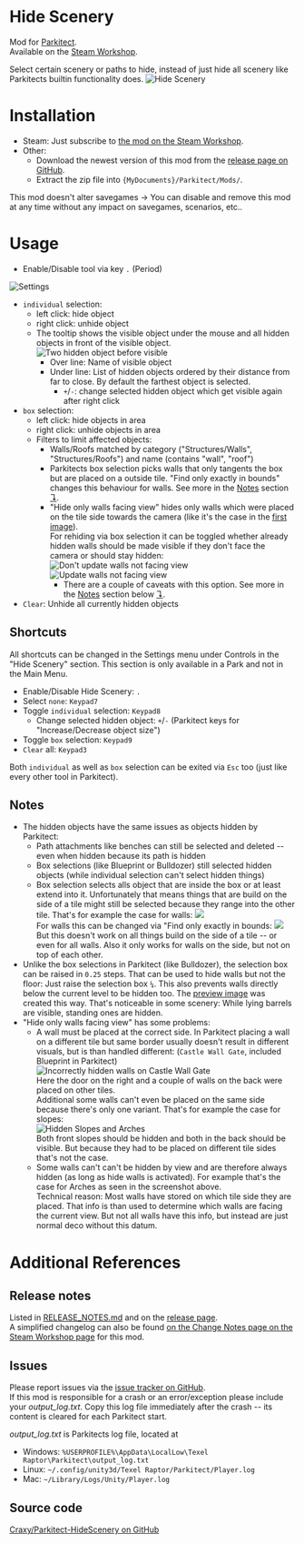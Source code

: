 Hide Scenery
===============
Mod for [Parkitect](http://themeparkitect.com).  
Available on the [Steam Workshop](https://steamcommunity.com/sharedfiles/filedetails/?id=1624906296).

Select certain scenery or paths to hide, instead of just hide all scenery like Parkitects builtin functionality does.
<a name="preview_image"></a>![Hide Scenery](./docs/files/img/preview.png)

# Installation
* Steam: Just subscribe to [the mod on the Steam Workshop](https://steamcommunity.com/sharedfiles/filedetails/?id=1624906296).
* Other:
  * Download the newest version of this mod from the [release page on GitHub](https://github.com/Craxy/Parkitect-HideScenery/releases).
  * Extract the zip file into `{MyDocuments}/Parkitect/Mods/`.

This mod doesn't alter savegames -> You can disable and remove this mod at any time without any impact on savegames, scenarios, etc..


# Usage
* Enable/Disable tool via key `.` (Period)

![Settings](./docs/files/img/gui.png)  
* `individual` selection:
  * left click: hide object
  * right click: unhide object
  * The tooltip shows the visible object under the mouse and all hidden objects in front of the visible object.
    ![Two hidden object before visible](./docs/files/img/IndividualSelectionTwoHidden.png)  
    * Over line: Name of visible object
    * Under line: List of hidden objects ordered by their distance from far to close. By default the farthest object is selected.
      * `+`/`-`: change selected hidden object which get visible again after right click
* `box` selection:
  * left click: hide objects in area
  * right click: unhide objects in area
  * Filters to limit affected objects:
    * Walls/Roofs matched by category ("Structures/Walls", "Structures/Roofs") and name (contains "wall", "roof") 
    * Parkitects box selection picks walls that only tangents the box but are placed on a outside tile. "Find only exactly in bounds" changes this behaviour for walls. See more in the [Notes](#notes) section [↴](#issue_boxselection).
    * "Hide only walls facing view" hides only walls which were placed on the tile side towards the camera (like it's the case in the [first image](#preview_image)).  
    For rehiding via box selection it can be toggled whether already hidden walls should be made visible if they don't face the camera or should stay hidden:
    ![Don't update walls not facing view](./docs/files/img/DontUpdateWallsNotFacingView.gif)  
    ![Update walls not facing view](./docs/files/img/UpdateWallsNotFacingView.gif)  
      * There are a couple of caveats with this option. See more in the [Notes](#notes) section below [↴](#problems_HideOnlyWallsFacingView).
* `Clear`: Unhide all currently hidden objects


## Shortcuts
All shortcuts can be changed in the Settings menu under Controls in the "Hide Scenery" section. This section is only available in a Park and not in the Main Menu.

* Enable/Disable Hide Scenery: `.`
* Select `none`: `Keypad7`
* Toggle `individual` selection: `Keypad8`
  * Change selected hidden object: `+`/`-` (Parkitect keys for "Increase/Decrease object size")
* Toggle `box` selection: `Keypad9`
* `Clear` all: `Keypad3`

Both `individual` as well as `box` selection can be exited via `Esc` too (just like every other tool in Parkitect).


## <a name="notes"></a>Notes
* The hidden objects have the same issues as objects hidden by Parkitect:
  * Path attachments like benches can still be selected and deleted -- even when hidden because its path is hidden
  * Box selections (like Blueprint or Bulldozer) still selected hidden objects (while individual selection can't select hidden things)
  * <a name="issue_boxselection"></a>Box selection selects alls object that are inside the box or at least extend into it. Unfortunately that means things that are build on the side of a tile might still be selected because they range into the other tile. That's for example the case for walls:
  ![](./docs/files/img/BoxBounds.gif)  
  For walls this can be changed via "Find only exactly in bounds:
  ![](./docs/files/img/BoxExactBounds.gif)  
  But this doesn't work on all things build on the side of a tile -- or even for all walls. Also it only works for walls on the side, but not on top of each other.
* Unlike the box selections in Parkitect (like Bulldozer), the selection box can be raised in `0.25` steps. That can be used to hide walls but not the floor: Just raise the selection box `¼`. This also prevents walls directly below the current level to be hidden too. The [preview image](#preview_image) was created this way. That's noticeable in some scenery: While lying barrels are visible, standing ones are hidden.
* "<a name="problems_HideOnlyWallsFacingView"></a>Hide only walls facing view" has some problems:
  * A wall must be placed at the correct side. In Parkitect placing a wall on a different tile but same border usually doesn't result in different visuals, but is than handled different: (`Castle Wall Gate`, included Blueprint in Parkitect)  
  ![Incorrectly hidden walls on Castle Wall Gate](./docs/files/img/HiddenCastleWallGate.png)  
  Here the door on the right and a couple of walls on the back were placed on other tiles.  
  Additional some walls can't even be placed on the same side because there's only one variant. That's for example the case for slopes:  
  ![Hidden Slopes and Arches](./docs/files/img/HiddenSlopesAndArches.png)  
  Both front slopes should be hidden and both in the back should be visible. But because they had to be placed on different tile sides that's not the case.
  * Some walls can't can't be hidden by view and are therefore always hidden (as long as hide walls is activated). For example that's the case for Arches as seen in the screenshot above.  
  Technical reason: Most walls have stored on which tile side they are placed. That info is than used to determine which walls are facing the current view. But not all walls have this info, but instead are just normal deco without this datum.


# Additional References
## Release notes
Listed in [RELEASE_NOTES.md](./RELEASE_NOTES.md) and on the [release page](https://github.com/Craxy/Parkitect-HideScenery/releases).  
A simplified changelog can also be found [on the Change Notes page on the Steam Workshop page](https://steamcommunity.com/sharedfiles/filedetails/changelog/1624906296) for this mod.

## Issues
Please report issues via the [issue tracker on GitHub](https://github.com/Craxy/Parkitect-HideScenery/issues).  
If this mod is responsible for a crash or an error/exception please include your *output_log.txt*. Copy this log file immediately after the crash -- its content is cleared for each Parkitect start.  

*output_log.txt* is Parkitects log file, located at 
* Windows: `%USERPROFILE%\AppData\LocalLow\Texel Raptor\Parkitect\output_log.txt`
* Linux: `~/.config/unity3d/Texel Raptor/Parkitect/Player.log`
* Mac: `~/Library/Logs/Unity/Player.log`

## Source code
[Craxy/Parkitect-HideScenery on GitHub](https://github.com/Craxy/Parkitect-HideScenery)
